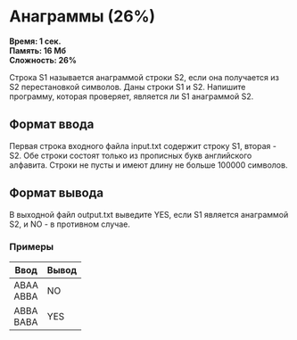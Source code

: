 <h1 class="title">Анаграммы (26%)</h1>
<p><b>Время: 1 сек.<br>Память: 16 Мб<br>Сложность: 26%</b></p>
<p>Cтрока S1 называется анаграммой строки S2, если она получается из S2 перестановкой символов. Даны строки S1 и S2. Напишите программу, которая проверяет, является ли S1 анаграммой S2.</p>
<h2>Формат ввода</h2>
<p>Первая строка входного файла input.txt содержит строку S1, вторая - S2. Обе строки состоят только из прописных букв английского алфавита. Строки не пусты и имеют длину не больше 100000 символов.</p>
<h2>Формат вывода</h2>
<p>В выходной файл output.txt выведите YES, если S1 является анаграммой S2, и NO - в противном случае.</p>
<h3>Примеры</h3>
<table class="sample-tests">
  <thead>
     <tr>
        <th>Ввод</th>
        <th>Вывод</th>
     </tr>
  </thead>
  <tbody>
     <tr>
        <td>ABAA<br>
            ABBA</td>
        <td>NO</td>
     </tr>
     <tr>
         <td>ABBA<br>
             BABA</td>
         <td>YES</td>
     </tr>
  </tbody>
</table>